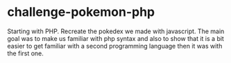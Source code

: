 # challenge-pokemon-php

Starting with PHP.
Recreate the pokedex we made with javascript.
The main goal was to make us familiar with php syntax and also to show that it is a bit easier to get familiar with a second programming language then it was with the first one.

